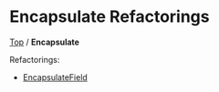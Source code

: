 <!--
GENERATED FILE - DO NOT EDIT
This file was generated by [MarkdownSnippets](https://github.com/SimonCropp/MarkdownSnippets).
Source File: /docs/Encapsulate/mdsource/README.source.md
To change this file edit the source file and then execute ./run_markdown_templates.sh.
-->

# Encapsulate Refactorings

[Top](../) / **Encapsulate**

Refactorings:

* [EncapsulateField](EncapsulateField.md)
